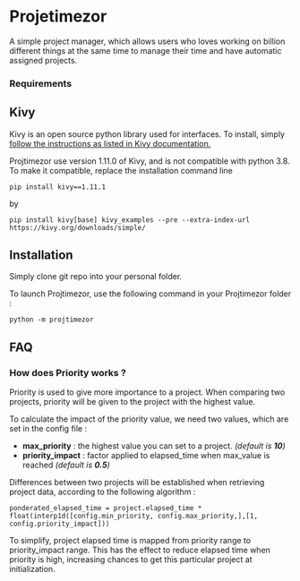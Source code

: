 # Projetimezor

A simple project manager, which allows users who loves working on billion different things at the same time to manage their time and have automatic assigned projects.  

### Requirements

## Kivy

Kivy is an open source python library used for interfaces.
To install, simply [follow the instructions as listed in Kivy documentation.](https://kivy.org/doc/stable/installation/installation-windows.html)

Projtimezor use version 1.11.0 of Kivy, and is not compatible with python 3.8. To make it compatible, replace the installation command line

```
pip install kivy==1.11.1
```

by

```
pip install kivy[base] kivy_examples --pre --extra-index-url https://kivy.org/downloads/simple/
```


## Installation

Simply clone git repo into your personal folder.

To launch Projtimezor, use the following command in your Projtimezor folder :

```
python -m projtimezor
```

## FAQ

### How does Priority works ?

Priority is used to give more importance to a project.
When comparing two projects, priority will be given to the project with the highest value.

To calculate the impact of the priority value, we need two values, which are set in the config file :
- **max_priority** : the highest value you can set to a project. _(default is **10**)_
- **priority_impact** : factor applied to elapsed_time when max_value is reached _(default is **0.5**)_

Differences between two projects will be established when retrieving project data, according to the following algorithm :

```
ponderated_elapsed_time = project.elapsed_time * float(interp1d([config.min_priority, config.max_priority,],[1, config.priority_impact]))
```

To simplify, project elapsed time is mapped from priority range to priority_impact range. This has the effect to reduce elapsed time when priority is high, increasing chances to get this particular project at initialization.

